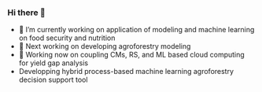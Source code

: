 ### Hi there 👋
- 🔭 I’m currently working on application of modeling and machine learning on food security and nutrition
- 🌱 Next working on developing agroforestry modeling
- 👯 Working now on coupling CMs, RS, and ML based cloud computing for yield gap analysis
- Developping hybrid process-based machine learning agroforestry decision support tool

<!--
**DrAhmedKheir/DrAhmedKheir** is a ✨ _special_ ✨ repository because its `README.md` (this file) appears on your GitHub profile.

Here are some ideas to get you started:

- 🔭 I’m currently working on ...
- 🌱 I’m currently learning ...
- 👯 I’m looking to collaborate on ...
- 🤔 I’m looking for help with ...
- 💬 Ask me about ...
- 📫 How to reach me: ...
- 😄 Pronouns: ...
- ⚡ Fun fact: ...
-->
